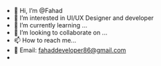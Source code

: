 - 👋 Hi, I’m @Fahad 
- 👀 I’m interested in UI/UX Designer and developer
- 🌱 I’m currently learning ...
- 💞️ I’m looking to collaborate on ...
- 📫 How to reach me...
- 📩 Email: fahaddeveloper86@gmail.com
- 
<!---
MuhammadFahad86is a ✨ special ✨ repository because its `README.md` (this file) appears on your GitHub profile.
You can click the Preview link to take a look at your changes.
--->
